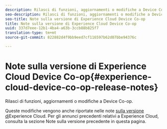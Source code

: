 ```yaml
---
description: Rilasci di funzioni, aggiornamenti o modifiche a Device Co-op.
seo-description: Rilasci di funzioni, aggiornamenti o modifiche a Device Co-op.
seo-title: Note sulla versione di Experience Cloud Device Co-op
title: Note sulla versione di Experience Cloud Device Co-op
uuid: 337d7eee-12b1-4ba4-a63b-3ccb88b825f7
translation-type: tm+mt
source-git-commit: 822882d4f9bb9eed7cf116597b62d07bbe94376c

---
```



# Note sulla versione di Experience Cloud Device Co-op{#experience-cloud-device-co-op-release-notes}

Rilasci di funzioni, aggiornamenti o modifiche a Device Co-op.

Queste modifiche vengono anche riportate nelle note [sulla versione di](https://docs.adobe.com/content/help/it-IT/release-notes/experience-cloud/current.html)Experience Cloud. Per gli annunci precedenti relativi a Experience Cloud, consulta la sezione Note sulla versione precedente in questa pagina.
